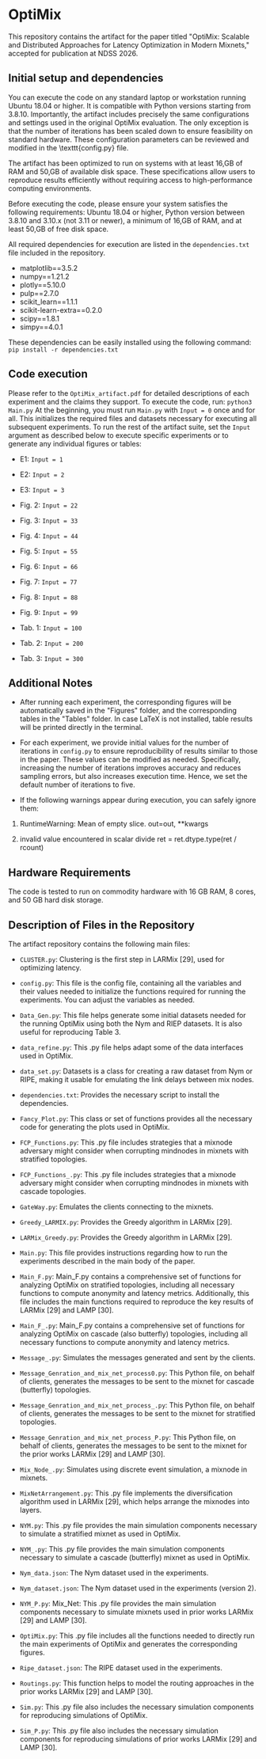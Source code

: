 # OptiMix

This repository contains the artifact for the paper titled "OptiMix: Scalable and Distributed Approaches for Latency Optimization in Modern Mixnets," accepted for publication at NDSS 2026.



## Initial setup and dependencies
You can execute the code on any standard laptop or workstation running Ubuntu 18.04 or higher. It is compatible with Python versions starting from 3.8.10. Importantly, the artifact includes precisely the same configurations and settings used in the original OptiMix evaluation. The only exception is that the number of iterations has been scaled down to ensure feasibility on standard hardware. These configuration parameters can be reviewed and modified in the \texttt{config.py} file.


The artifact has been optimized to run on systems with at least 16\,GB of RAM and 50\,GB of available disk space. These specifications allow users to reproduce results efficiently without requiring access to high-performance computing environments.

Before executing the code, please ensure your system satisfies the following requirements: Ubuntu 18.04 or higher, Python version between 3.8.10 and 3.10.x (not 3.11 or newer), a minimum of 16\,GB of RAM, and at least 50\,GB of free disk space.

All required dependencies for execution are listed in the `dependencies.txt` file included in the repository.


- matplotlib==3.5.2
- numpy==1.21.2
- plotly==5.10.0
- pulp==2.7.0
- scikit_learn==1.1.1
- scikit-learn-extra==0.2.0
- scipy==1.8.1
- simpy==4.0.1
  
These dependencies can be easily installed using the following command: `pip install -r dependencies.txt`



## Code execution

Please refer to the `OptiMix_artifact.pdf` for detailed descriptions of each experiment and the claims they support. To execute the code, run: `python3 Main.py`
At the beginning, you must run `Main.py` with `Input = 0` once and for all. This initializes the required files and datasets necessary for executing all subsequent experiments.
To run the rest of the artifact suite, set the `Input` argument as described below to execute specific experiments or to generate any individual figures or tables:




- E1:  `Input = 1`
- E2:  `Input = 2`
- E3:  `Input = 3`

- Fig. 2: `Input = 22`
- Fig. 3: `Input = 33`
- Fig. 4: `Input = 44`
- Fig. 5: `Input = 55`
- Fig. 6: `Input = 66`
- Fig. 7: `Input = 77`
- Fig. 8: `Input = 88`
- Fig. 9: `Input = 99`
  
- Tab. 1: `Input = 100`
- Tab. 2: `Input = 200`
- Tab. 3: `Input = 300`

## Additional Notes

- After running each experiment, the corresponding figures will be automatically saved in the "Figures" folder, and the corresponding tables in the "Tables" folder. In case LaTeX is not installed, table results will be printed directly in the terminal.
    
- For each experiment, we provide initial values for the number of iterations in `config.py` to ensure reproducibility of results similar to those in the paper. These values can be modified as needed. Specifically, increasing the number of iterations improves accuracy and reduces sampling errors, but also increases execution time. Hence, we set the default number of iterations to five.

- If the following warnings appear during execution, you can safely ignore them:
       
1) RuntimeWarning: Mean of empty slice. out=out, **kwargs

2) invalid value encountered in scalar divide ret = ret.dtype.type(ret / rcount)

## Hardware Requirements
The code is tested to run on commodity hardware with 16 GB RAM, 8 cores, and 50 GB hard disk storage.

## Description of Files in the Repository

The artifact repository contains the following main files:

-	`CLUSTER.py`: Clustering is the first step in LARMix [29], used for optimizing latency.
  
-	`config.py`: This file is the config file, containing all the variables and their values needed to initialize the functions required for running the experiments. You can adjust the variables as needed.
  
- `Data_Gen.py`: This file helps generate some initial datasets needed for the running OptiMix using both the Nym and RIEP datasets. It is also useful for reproducing Table 3.  
- `data_refine.py`: This .py file helps adapt some of the data interfaces used in OptiMix.
- `data_set.py`: Datasets is a class for creating a raw dataset from Nym or RIPE, making it usable for emulating 
the link delays between mix nodes.  
- `dependencies.txt`: Provides the necessary script to install the dependencies. 
- `Fancy_Plot.py`: This class or set of functions provides all the necessary code for generating the plots used in OptiMix. 
- `FCP_Functions.py`: This .py file includes strategies that a mixnode adversary might consider when corrupting mindnodes 
in mixnets with stratified topologies. 
- `FCP_Functions_.py`: This .py file includes strategies that a mixnode adversary might consider when corrupting mindnodes 
in mixnets with cascade topologies.
- `GateWay.py`: Emulates the clients connecting to the mixnets.
- `Greedy_LARMIX.py`: Provides the Greedy algorithm in  LARMix [29].  
- `LARMix_Greedy.py`: Provides the Greedy algorithm in  LARMix [29].
- `Main.py`: This file provides instructions regarding how to run the experiments described in the main body of the paper. 
- `Main_F.py`: Main_F.py contains a comprehensive set of functions for analyzing OptiMix on stratified topologies, including all necessary functions to compute anonymity and latency metrics.
Additionally, this file includes the main functions required to reproduce the key results of LARMix [29] and LAMP [30]. 
- `Main_F_.py`: Main_F.py contains a comprehensive set of functions for analyzing OptiMix on cascade (also butterfly) topologies, including all necessary functions to compute anonymity and latency metrics. 
- `Message_.py`: Simulates the messages generated and sent by the clients.  
- `Message_Genration_and_mix_net_process0.py`:  This Python file, on behalf of clients, generates the messages to be sent to the mixnet for cascade (butterfly) topologies.
- `Message_Genration_and_mix_net_process_.py`: This Python file, on behalf of clients, generates the messages to be sent to the mixnet for stratified topologies.
- `Message_Genration_and_mix_net_process_P.py`: This Python file, on behalf of clients, generates the messages to be sent to the mixnet 
for the prior works LARMix [29] and LAMP [30].
- `Mix_Node_.py`: Simulates using discrete event simulation, a mixnode in mixnets.
- `MixNetArrangement.py`: This .py file implements the diversification algorithm used in LARMix [29], which helps arrange the mixnodes into layers. 
- `NYM.py`: This .py file provides the main simulation components necessary to simulate a stratified mixnet as used in OptiMix.
- `NYM_.py`: This .py file provides the main simulation components necessary to simulate a cascade (butterfly) mixnet as used in OptiMix. 
- `Nym_data.json`: The Nym dataset used in the experiments.
- `Nym_dataset.json`: The Nym dataset used in the experiments (version 2).
- `NYM_P.py`: Mix_Net: This .py file provides the main simulation components necessary to simulate 
  mixnets used in prior works LARMix [29] and LAMP [30].
- `OptiMix.py`: This .py file includes all the functions needed to directly run the main experiments of OptiMix 
and generates the corresponding figures.
- `Ripe_dataset.json`: The RIPE dataset used in the experiments.
- `Routings.py`: This function helps to model the routing approaches in the prior works LARMix [29] and LAMP [30].
- `Sim.py`: This .py file also includes the necessary simulation components for reproducing simulations of OptiMix.
- `Sim_P.py`: This .py file also includes the necessary simulation components for reproducing simulations of prior works LARMix [29] and LAMP [30].

